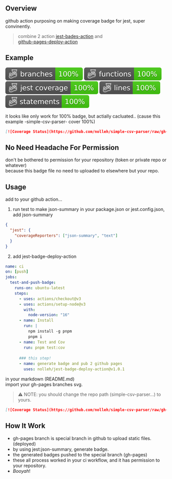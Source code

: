 ## Overview

github action purposing on making coverage badge for jest,
super convinently.

> combine 2 action [jest-bades-action](https://github.com/jpb06/jest-badges-action)
> and  
> [github-pages-deploy-action](https://github.com/JamesIves/github-pages-deploy-action)

## Example


[![Coverage Branches](https://github.com/nolleh/simple-csv-parser/raw/gh-pages/badges/coverage-branches.svg?raw=true)](https://nolleh.github.io/simple-csv-parser/badges/coverage-branches.svg?raw=true)
[![Coverage Functions](https://github.com/nolleh/simple-csv-parser/raw/gh-pages/badges/coverage-functions.svg?raw=true)](https://nolleh.github.io/simple-csv-parser/badges/coverage-functions.svg?raw=true)
[![Coverage](https://github.com/nolleh/simple-csv-parser/raw/gh-pages/badges/coverage-jest%20coverage.svg?raw=true)](https://nolleh.github.io/simple-csv-parser/badges/coverage-jest%20coverage.svg?raw=true)
[![Coverage Lines](https://github.com/nolleh/simple-csv-parser/raw/gh-pages/badges/coverage-lines.svg?raw=true)](https://nolleh.github.io/simple-csv-parser/badges/coverage-lines.svg?raw=true)
[![Coverage Statements](https://github.com/nolleh/simple-csv-parser/raw/gh-pages/badges/coverage-statements.svg?raw=true)](https://nolleh.github.io/simple-csv-parser/badges/coverage-statements.svg?raw=true)

it looks like only work for 100% badge, but actially cacluated.. (cause this example -simple-csv-parser- cover 100%)

```markdown
[![Coverage Status](https://github.com/nolleh/simple-csv-parser/raw/gh-pages/badges/coverage-jest%20coverage.svg?raw=true)](https://nolleh.github.io/simple-csv-parser/badges/coverage-jest%20coverage.svg?raw=true)
```

## No Need Headache For Permission

don't be bothered to permission for your repository (token or private repo or whatever)  
because this badge file no need to uploaded to elsewhere but your repo.

## Usage

add to your github action...

1. run test to make json-summary
in your package.json or jest.config.json, add json-summary

```json
{
  "jest": {
    "coverageReporters": ["json-summary", "text"]
  }
}
```
2. add jest-badge-deploy-action

```yaml
name: ci
on: [push]
jobs:
  test-and-push-badge:
    runs-on: ubuntu-latest
    steps:
      - uses: actions/checkout@v3
      - uses: actions/setup-node@v3
        with:
          node-version: "16"
      - name: Install
        run: |
          npm install -g pnpm
          pnpm i
      - name: Test and Cov
        run: pnpm test:cov

      ### this step!
      - name: generate badge and pub 2 github pages
        uses: nolleh/jest-badge-deploy-action@v1.0.1
```

in your markdown (README.md)  
import your gh-pages branches svg.

> ⚠️ NOTE: you should change the repo path (simple-csv-parser...) to yours.

```markdown
[![Coverage Status](https://github.com/nolleh/simple-csv-parser/raw/gh-pages/badges/coverage-jest%20coverage.svg?raw=true)](https://nolleh.github.io/simple-csv-parser/badges/coverage-jest%20coverage.svg?raw=true)
```

## How It Work

- gh-pages branch is special branch in github to upload static files. (deployed)
- by using jest:json-summary, generate badge.
- the generated badges pushed to the special branch (gh-pages)
- these all process worked in your ci workflow, and it has permission to your repository.
- *Booyah*!
